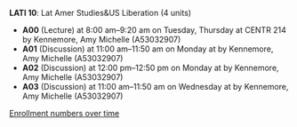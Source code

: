 **LATI 10**: Lat Amer Studies&US Liberation (4 units)

- **A00** (Lecture) at 8:00 am–9:20 am on Tuesday, Thursday at CENTR 214 by Kennemore, Amy Michelle (A53032907)
- **A01** (Discussion) at 11:00 am–11:50 am on Monday at   by Kennemore, Amy Michelle (A53032907)
- **A02** (Discussion) at 12:00 pm–12:50 pm on Monday at   by Kennemore, Amy Michelle (A53032907)
- **A03** (Discussion) at 11:00 am–11:50 am on Wednesday at   by Kennemore, Amy Michelle (A53032907)

[Enrollment numbers over time](./LATI10.tsv)
